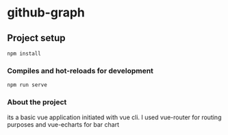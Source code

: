 # github-graph

## Project setup
```
npm install
```

### Compiles and hot-reloads for development
```
npm run serve
```

### About the project
its a basic vue application initiated with vue cli. 
I used vue-router for routing purposes and vue-echarts for bar chart
